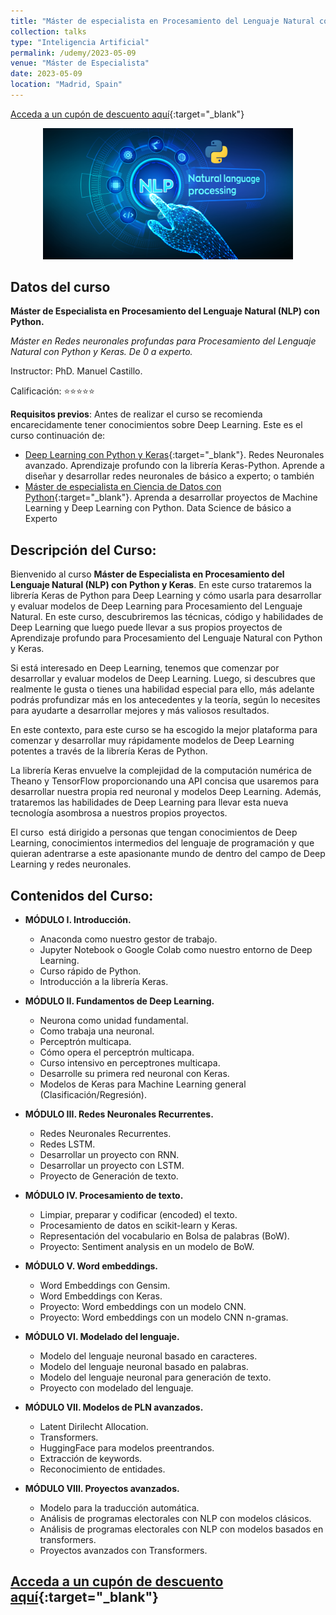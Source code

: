 ```yaml
---
title: "Máster de especialista en Procesamiento del Lenguaje Natural con Python"
collection: talks
type: "Inteligencia Artificial"
permalink: /udemy/2023-05-09
venue: "Máster de Especialista"
date: 2023-05-09
location: "Madrid, Spain"
---
```


[Acceda a un cupón de descuento aquí](https://www.udemy.com/course/master-procesamiento-lenguaje-natural-nlp-python/?couponCode=JUL_2023){:target="_blank"}

<div>
<p align = "center">
<img src="/images/courses/img_NLP.png" alt="Master en NLP" width="400">
</p>
</div>


## Datos del curso

__Máster de Especialista en Procesamiento del Lenguaje Natural (NLP) con Python.__

_Máster en Redes neuronales profundas para Procesamiento del Lenguaje Natural con Python y Keras. De 0 a experto._

Instructor: PhD. Manuel Castillo. 

Calificación: ⭐⭐⭐⭐⭐

__Requisitos previos__: Antes de realizar el curso se recomienda encarecidamente tener conocimientos sobre Deep Learning. Este es el curso continuación de:
- [Deep Learning con Python y Keras](https://www.udemy.com/course/deep-learning-con-keras/?couponCode=JUL_2023){:target="_blank"}. Redes Neuronales avanzado. Aprendizaje profundo con la librería Keras-Python. Aprende a diseñar y desarrollar redes neuronales de básico a experto; o también
- [Máster de especialista en Ciencia de Datos con Python](https://www.udemy.com/course/master-en-ciencia-de-datos-con-python/?couponCode=JUL_2023){:target="_blank"}. Aprenda a desarrollar proyectos de Machine Learning y Deep Learning con Python. Data Science de básico a Experto

## Descripción del Curso:

Bienvenido al curso __Máster de Especialista en Procesamiento del Lenguaje Natural (NLP) con Python y Keras__. En este curso trataremos la librería Keras de Python para Deep Learning y cómo usarla para desarrollar y evaluar modelos de Deep Learning para Procesamiento del Lenguaje Natural. En este curso, descubriremos las técnicas, código y habilidades de Deep Learning que luego puede llevar a sus propios proyectos de Aprendizaje profundo para Procesamiento del Lenguaje Natural con Python y Keras. 

Si está interesado en Deep Learning, tenemos que comenzar por desarrollar y evaluar modelos de Deep Learning. Luego, si descubres que realmente le gusta o tienes una habilidad especial para ello, más adelante podrás profundizar más en los antecedentes y la teoría, según lo necesites para ayudarte a desarrollar mejores y más valiosos resultados.

En este contexto, para este curso se ha escogido la mejor plataforma para comenzar y desarrollar muy rápidamente modelos de Deep Learning potentes a través de la librería Keras de Python.

La librería Keras envuelve la complejidad de la computación numérica de Theano y TensorFlow proporcionando una API concisa que usaremos para desarrollar nuestra propia red neuronal y modelos Deep Learning. Además, trataremos las habilidades de Deep Learning para llevar esta nueva tecnología asombrosa a nuestros propios proyectos. 

El curso  está dirigido a personas que tengan conocimientos de Deep Learning, conocimientos intermedios del lenguaje de programación y que quieran adentrarse a este apasionante mundo de dentro del campo de Deep Learning y redes neuronales.

## Contenidos del Curso:

- __MÓDULO I. Introducción.__
    - Anaconda como nuestro gestor de trabajo.
    - Jupyter Notebook o Google Colab como nuestro entorno de Deep Learning.
    - Curso rápido de Python.
    - Introducción a la librería Keras.

- __MÓDULO II. Fundamentos de Deep Learning.__
    - Neurona como unidad fundamental. 
    - Como trabaja una neuronal.
    - Perceptrón multicapa.
    - Cómo opera el perceptrón multicapa.
    - Curso intensivo en perceptrones multicapa.
    - Desarrolle su primera red neuronal con Keras.
    - Modelos de Keras para Machine Learning general (Clasificación/Regresión).

- __MÓDULO III. Redes Neuronales Recurrentes.__
    - Redes Neuronales Recurrentes.
    - Redes LSTM.
    - Desarrollar un proyecto con RNN.
    - Desarrollar un proyecto con LSTM.
    - Proyecto de Generación de texto.

- __MÓDULO IV. Procesamiento de texto.__
    - Limpiar, preparar y codificar (encoded) el texto.
    - Procesamiento de datos en scikit-learn y Keras.
    - Representación del vocabulario en Bolsa de palabras (BoW).
    - Proyecto: Sentiment analysis en un modelo de BoW.

- __MÓDULO V. Word embeddings.__
    - Word Embeddings con Gensim.
    - Word Embeddings con Keras.
    - Proyecto: Word embeddings con un modelo CNN.
    - Proyecto: Word embeddings con un modelo CNN n-gramas.

- __MÓDULO VI. Modelado del lenguaje.__
    - Modelo del lenguaje neuronal basado en caracteres.
    - Modelo del lenguaje neuronal basado en palabras.
    - Modelo del lenguaje neuronal para generación de texto.
    - Proyecto con modelado del lenguaje.

- __MÓDULO VII. Modelos de PLN avanzados.__
    - Latent Dirilecht Allocation.
    - Transformers.
    - HuggingFace para modelos preentrandos.
    - Extracción de keywords.
    - Reconocimiento de entidades.

- __MÓDULO VIII. Proyectos avanzados.__
    - Modelo para la traducción automática.
    - Análisis de programas electorales con NLP con modelos clásicos.
    - Análisis de programas electorales con NLP con modelos basados en transformers.
    - Proyectos avanzados con Transformers.

## [Acceda a un cupón de descuento aquí](https://www.udemy.com/course/master-procesamiento-lenguaje-natural-nlp-python/?couponCode=JUL_2023){:target="_blank"}
